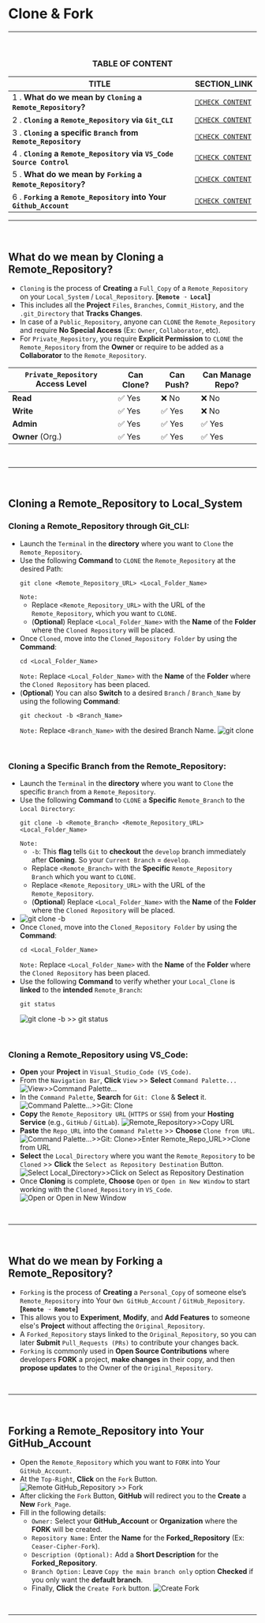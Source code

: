 # Clone & Fork
---
<br>
<div align="center">
 
### TABLE OF CONTENT
 
| TITLE                                                                                                           | SECTION_LINK                                                                                  |
|-----------------------------------------------------------------------------------------------------------------|-----------------------------------------------------------------------------------------------|
| 1 .  **What do we mean by `Cloning` a `Remote_Repository`?**                                                    | [` 🔗CHECK CONTENT `](#what-do-we-mean-by-cloning-a-remote_repository)                       |
| 2 .  **`Cloning` a `Remote_Repository` via `Git_CLI`**                                                          | [` 🔗CHECK CONTENT `](#cloning-a-remote_repository-through-git_cli)                          |
| 3 .  **`Cloning` a specific `Branch` from `Remote_Repository`**                                                 | [` 🔗CHECK CONTENT `](#cloning-a-specific-branch-from-the-remote_repository)                 |
| 4 .  **`Cloning` a `Remote_Repository` via `VS_Code Source Control`**                                           | [` 🔗CHECK CONTENT `](#cloning-a-remote_repository-using-vs_code)                            |
| 5 .  **What do we mean by `Forking` a `Remote_Repository`?**                                                    | [` 🔗CHECK CONTENT `](#what-do-we-mean-by-forking-a-remote_repository)                       |
| 6 .  **`Forking` a `Remote_Repository` into Your `Github_Account`**                                             | [` 🔗CHECK CONTENT `](#forking-a-remote_repository-into-your-github_account)                 |
</div>
 
---
<br>

## What do we mean by Cloning a Remote_Repository?
- `Cloning` is the process of **Creating** a `Full_Copy` of a `Remote_Repository` on your `Local_System` / `Local_Repository`. **[`Remote ➝ Local`]**
- This includes all the **Project** `Files`, `Branches`, `Commit_History`, and the `.git_Directory` that **Tracks Changes**.
- In case of a `Public_Repository`, anyone can `CLONE` the `Remote_Repository` and require **No Special Access** (Ex: `Owner`, `Collaborator`, etc).
- For `Private_Repository`, you require **Explicit Permission** to `CLONE` the `Remote_Repository` from the **Owner** or require to be added as a **Collaborator** to the `Remote_Repository`.<br>

<div align="center">

|**`Private_Repository` Access Level**  | **Can Clone?**  | **Can Push?** | **Can Manage Repo?** |
| ----------------------------------- | --------------- | ------------- | -------------------- |
|**Read**                             | ✅ Yes         | ❌ No         | ❌ No               |
| **Write**                           | ✅ Yes         | ✅ Yes        | ❌ No               |
| **Admin**                           | ✅ Yes         | ✅ Yes        | ✅ Yes              | 
| **Owner** (Org.)                    | ✅ Yes         | ✅ Yes        | ✅ Yes              |
</div>
<br>

---
<br>

## Cloning a Remote_Repository to Local_System
### Cloning a Remote_Repository through Git_CLI:
- Launch the `Terminal` in the **directory** where you want to `Clone` the `Remote_Repository`.
- Use the following **Command** to `CLONE` the `Remote_Repository` at the desired Path:
  ```
  git clone <Remote_Repository_URL> <Local_Folder_Name>
  ```
  `Note:`
  - Replace `<Remote_Repository_URL>` with the URL of the `Remote_Repository`, which you want to `CLONE`.
  - (**Optional**) Replace `<Local_Folder_Name>` with the **Name** of the **Folder** where the `Cloned Repository` will be placed. 
- Once `Cloned`, move into the `Cloned_Repository Folder` by using the **Command**:
  ```
  cd <Local_Folder_Name>
  ```
  `Note:` Replace `<Local_Folder_Name>` with the **Name** of the **Folder** where the `Cloned Repository` has been placed.
- (**Optional**) You can also **Switch** to a desired `Branch` / `Branch_Name` by using the following **Command**:
  ```
  git checkout -b <Branch_Name>
  ```
  `Note:` Replace `<Branch_Name>` with the desired Branch Name.
  ![git clone](https://github.com/user-attachments/assets/e036cd53-9c96-46cb-816e-c02d3ff75e19)<br>
<br>

### Cloning a Specific Branch from the Remote_Repository:
- Launch the `Terminal` in the **directory** where you want to `Clone` the specific `Branch` from a `Remote_Repository`.
- Use the following **Command** to `CLONE` a **Specific** `Remote_Branch` to the `Local Directory`:
  ```
  git clone -b <Remote_Branch> <Remote_Repository_URL> <Local_Folder_Name>
  ```
  `Note:`
  - `-b`: This **flag** tells `Git` to **checkout** the `develop` branch immediately after **Cloning**. So your `Current Branch` = `develop`.
  - Replace `<Remote_Branch>` with the **Specific** `Remote_Repository Branch` which you want to `CLONE`.
  - Replace `<Remote_Repository_URL>` with the URL of the `Remote_Repository`.
  - (**Optional**) Replace `<Local_Folder_Name>` with the **Name** of the **Folder** where the `Cloned Repository` will be placed.
- ![git clone -b](https://github.com/user-attachments/assets/8bee4149-435b-4fe6-b469-ad827988f1be)<br>
- Once `Cloned`, move into the `Cloned_Repository Folder` by using the **Command**:
  ```
  cd <Local_Folder_Name>
  ```
  `Note:` Replace `<Local_Folder_Name>` with the **Name** of the **Folder** where the `Cloned Repository` has been placed.
- Use the following **Command** to verify whether your `Local_Clone` is **linked** to the **intended** `Remote_Branch`:
  ```
  git status
  ```
  ![git clone -b >> git status](https://github.com/user-attachments/assets/ad8de09c-ff23-4998-85e7-83159794831e)<br> 
<br>

### Cloning a Remote_Repository using VS_Code:
- **Open** your **Project** in `Visual_Studio_Code (VS_Code)`.
- From the `Navigation Bar`, **Click** `View` >> **Select** `Command Palette...`<br>
  ![`View`>>`Command Palette...`](https://github.com/user-attachments/assets/0942a48a-307e-499b-8654-e930f80fe0fc)<br>
- In the `Command Palette`, **Search** for `Git: Clone` & **Select** it.
  ![`Command Palette...`>>`Git: Clone`](https://github.com/user-attachments/assets/33a973f3-4f7d-4e44-b0a3-26eb2f09bb76)<br>
- **Copy** the `Remote_Repository URL` (`HTTPS` or `SSH`) from your **Hosting Service** (e.g., `GitHub` / `GitLab`).
  ![Remote_Repository>>`Copy URL`](https://github.com/user-attachments/assets/2f6228e1-7462-4b89-929b-1962ca267c70)<br>
- **Paste** the `Repo_URL` into the `Command Palette` >> **Choose** `Clone from URL`.
  ![`Command Palette...`>>`Git: Clone`>>Enter `Remote_Repo_URL`>>`Clone from URL`](https://github.com/user-attachments/assets/9507d4b1-3629-459e-b8c6-e0d09bd2dd40)<br>
- **Select** the `Local_Directory` where you want the `Remote_Repository` to be `Cloned` >> **Click** the `Select as Repository Destination` Button.
  ![Select `Local_Directory`>>Click on `Select as Repository Destination`](https://github.com/user-attachments/assets/3b0cf61f-31bc-4ee9-a4ee-6e231bd441b6)<br>
- Once **Cloning** is complete, **Choose** `Open` or `Open in New Window` to start working with the `Cloned_Repository` in `VS_Code`.
  ![`Open` or `Open in New Window`](https://github.com/user-attachments/assets/00207b4a-2895-486a-b064-93369ce3c1a1)<br>
<br>

---
<br>

## What do we mean by Forking a Remote_Repository? 
- `Forking` is the process of **Creating** a `Personal_Copy` of someone else’s `Remote_Repository` into Your `Own GitHub_Account` / `GitHub_Repository`. **[`Remote ➝ Remote`]**
- This allows you to **Experiment**, **Modify**, and **Add Features** to someone else's **Project** without affecting the `Original_Repository`.
- A `Forked_Repository` stays linked to the `Original_Repository`, so you can later **Submit** `Pull_Requests (PRs)` to contribute your changes back.
- `Forking` is commonly used in **Open Source Contributions** where developers **FORK** a project, **make changes** in their copy, and then **propose updates** to the Owner of the `Original_Repository`.
<br>

---
<br>

## Forking a Remote_Repository into Your GitHub_Account
- Open the `Remote_Repository` which you want to `FORK` into Your `GitHub_Account`.
- At the `Top-Right`, **Click** on the `Fork` Button.
  ![`Remote GitHub_Repository` >> `Fork`](https://github.com/user-attachments/assets/6e26ca64-4f25-45d3-9ba8-8f18db243cc3)<br>
- After clicking the `Fork` Button, **GitHub** will redirect you to the **Create** a **New** `Fork_Page`.
- Fill in the following details:
  - `Owner:` Select your **GitHub_Account** or **Organization** where the **FORK** will be created.
  - `Repository Name:` Enter the **Name** for the **Forked_Repository** (Ex: `Ceaser-Cipher-Fork`).
  - `Description (Optional):` Add a **Short Description** for the **Forked_Repository**.
  - `Branch Option:` Leave `Copy the main branch only` option **Checked** if you only want the **default branch**.
  - Finally, **Click** the `Create Fork` button.
  ![`Create Fork`](https://github.com/user-attachments/assets/f7a114aa-abe7-411b-938e-662717dca9d4)<br>
<br>

---
<br>
